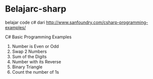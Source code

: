 # Belajarc-sharp
belajar code c# dari http://www.sanfoundry.com/csharp-programming-examples/

C# Basic Programming Examples
1. Number is Even or Odd
2. Swap 2 Numbers
3. Sum of the Digits
4. Number with its Reverse
5. Binary Triangle
6. Count the number of 1s
